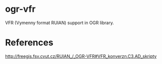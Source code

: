ogr-vfr
=======

VFR (Vymenny format RUIAN) support in OGR library.

References
==========

http://freegis.fsv.cvut.cz/RUIAN_/_OGR-VFR#VFR_konverzn.C3.AD_skripty
